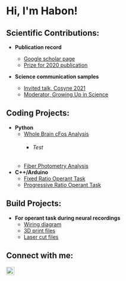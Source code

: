 <h1>Hi, I'm Habon!

<h2>Scientific Contributions:</h2>

- <b>Publication record</b>
  - [Google scholar page](https://scholar.google.com/citations?user=MPWyGs0AAAAJ&hl=en)
  - [Prize for 2020 publication](https://blogs.biomedcentral.com/on-biology/2020/11/30/bsaf-editors-choice-award/)

- <b>Science communication samples</b>
  - [Invited talk, Cosyne 2021](https://www.youtube.com/watch?v=q8bUXAjUJyY)
  - [Moderator, Growing Up in Science](https://www.youtube.com/watch?v=Vg0xbPYV7pA)


<h2>Coding Projects:</h2>

- <b>Python</b>
  - [Whole Brain cFos Analysis](https://github.com/habonissa/WholeBraincFosAnalysis)
    - <h6>Test</h6>
  - [Fiber Photometry Analysis](https://github.com/habonissa/FreelyMovingPhotometry)
- <b>C++/Arduino</b>
  - [Fixed Ratio Operant Task](https://github.com/habonissa/BarrierOperantTasks/tree/main/FixedRatioTask)
  - [Progressive Ratio Operant Task](https://github.com/habonissa/BarrierOperantTasks/tree/main/ProgressiveRatioTask)




<h2>Build Projects:</h2>


- <b>For operant task during neural recordings</b>
  - [Wiring diagram](https://github.com/habonissa/BarrierOperantTasks/blob/main/Wiring%20diagram%20and%20materials/Wiring%20diagram%20plain.pdf)
  - [3D print files](https://github.com/habonissa/BarrierOperantTasks/tree/main/3D%20print%20files)
  - [Laser cut files](https://github.com/habonissa/BarrierOperantTasks/tree/main/Laser%20cutting%20files)





<h2> Connect with me:</h2>


[<img align="left" alt="HabonIssa | LinkedIn" width="22px" src="https://cdn.jsdelivr.net/npm/simple-icons@v3/icons/linkedin.svg" />][linkedin]


[linkedin]: https://www.linkedin.com/in/habon-issa/
